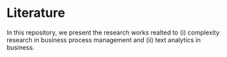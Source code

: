 # Literature
In this repository, we present the research works realted to (i) complexity research in business process management and (ii) text analytics in business.
